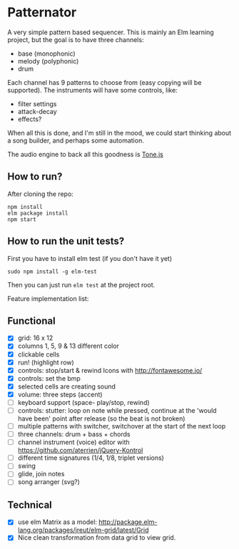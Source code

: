 # Patternator

A very simple pattern based sequencer. This is mainly an Elm learning project, but the goal is to have three channels:
* base (monophonic)
* melody (polyphonic)
* drum

Each channel has 9 patterns to choose from (easy copying will be supported). The instruments will have some controls, like:
* filter settings
* attack-decay
* effects?

When all this is done, and I'm still in the mood, we could start thinking about a song builder, and perhaps some automation.

The audio engine to back all this goodness is [Tone.js](https://tonejs.github.io/)

## How to run?
After cloning the repo:
```
npm install
elm package install
npm start
```

## How to run the unit tests?
First you have to install elm test (if you don't have it yet)
```
sudo npm install -g elm-test
```
Then you can just run
```elm test```
at the project root.

Feature implementation list:

## Functional
- [x] grid: 16 x 12
- [x] columns 1, 5, 9 & 13 different color
- [x] clickable cells
- [x] run! (highlight row)
- [x] controls: stop/start & rewind Icons with http://fontawesome.io/
- [x] controls: set the bmp
- [x] selected cells are creating sound
- [x] volume: three steps (accent)
- [ ] keyboard support (space- play/stop, rewind)
- [ ] controls: stutter: loop on note while pressed, continue at the 'would have been' point after release (so the beat is not broken)
- [ ] multiple patterns with switcher, switchover at the start of the next loop
- [ ] three channels: drum + bass + chords
- [ ] channel instrument (voice) editor with https://github.com/aterrien/jQuery-Kontrol
- [ ] different time signatures (1/4, 1/8, triplet versions)
- [ ] swing
- [ ] glide, join notes
- [ ] song arranger (svg?)

## Technical
- [x] use elm Matrix as a model:  http://package.elm-lang.org/packages/jreut/elm-grid/latest/Grid
- [x] Nice clean transformation from data grid to view grid.
